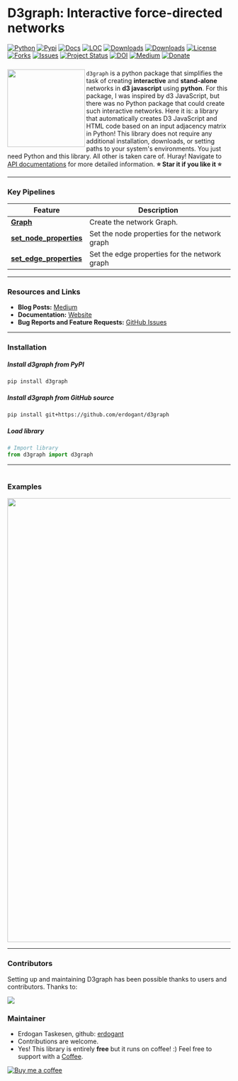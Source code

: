# D3graph: Interactive force-directed networks

[![Python](https://img.shields.io/pypi/pyversions/d3graph)](https://img.shields.io/pypi/pyversions/d3graph)
[![Pypi](https://img.shields.io/pypi/v/d3graph)](https://pypi.org/project/d3graph/)
[![Docs](https://img.shields.io/badge/Sphinx-Docs-Green)](https://erdogant.github.io/d3graph/)
[![LOC](https://sloc.xyz/github/erdogant/d3graph/?category=code)](https://github.com/erdogant/d3graph/)
[![Downloads](https://static.pepy.tech/personalized-badge/d3graph?period=month&units=international_system&left_color=grey&right_color=brightgreen&left_text=PyPI%20downloads/month)](https://pepy.tech/project/d3graph)
[![Downloads](https://static.pepy.tech/personalized-badge/d3graph?period=total&units=international_system&left_color=grey&right_color=brightgreen&left_text=Downloads)](https://pepy.tech/project/d3graph)
[![License](https://img.shields.io/badge/license-BSD3-green.svg)](https://github.com/erdogant/d3graph/blob/master/LICENSE)
[![Forks](https://img.shields.io/github/forks/erdogant/d3graph.svg)](https://github.com/erdogant/d3graph/network)
[![Issues](https://img.shields.io/github/issues/erdogant/d3graph.svg)](https://github.com/erdogant/d3graph/issues)
[![Project Status](http://www.repostatus.org/badges/latest/active.svg)](http://www.repostatus.org/#active)
[![DOI](https://zenodo.org/badge/228166657.svg)](https://zenodo.org/badge/latestdoi/228166657)
[![Medium](https://img.shields.io/badge/Medium-Blog-black)](https://erdogant.medium.com/)
[![Donate](https://img.shields.io/badge/Support%20this%20project-grey.svg?logo=github%20sponsors)](https://erdogant.github.io/d3graph/pages/html/Documentation.html#)
<!---[![BuyMeCoffee](https://img.shields.io/badge/buymea-coffee-yellow.svg)](https://www.buymeacoffee.com/erdogant)-->
<!---[![Coffee](https://img.shields.io/badge/coffee-black-grey.svg)](https://erdogant.github.io/donate/?currency=USD&amount=5)-->


### 

<div>

<a href="https://erdogant.github.io/d3graph/"><img src="https://github.com/erdogant/d3graph/blob/master/docs/figs/logo.png" width="175" align="left" /></a>
``d3graph`` is a python package that simplifies the task of creating **interactive** and **stand-alone** networks in **d3 javascript** using **python**.
For this package, I was inspired by d3 JavaScript, but there was no Python package that could create such interactive networks. Here it is: a library that automatically creates D3 JavaScript and HTML code based on an input adjacency matrix in Python! This library does not require any additional installation, downloads, or setting paths to your system's environments. You just need Python and this library. All other is taken care of. Huray! Navigate to [API documentations](https://erdogant.github.io/d3graph/) for more detailed information. **⭐️ Star it if you like it ⭐️**
</div>

---

### Key Pipelines

| Feature | Description |
|--------|-------------|
| [**Graph**](https://erdogant.github.io/d3graph/pages/html/Core_Functionalities.html) | Create the network Graph. |
| [**set_node_properties**](https://erdogant.github.io/d3graph/pages/html/Node%20properties.html) | Set the node properties for the network graph |
| [**set_edge_properties**](https://erdogant.github.io/d3graph/pages/html/Edge%20properties.html) | Set the edge properties for the network graph |

---

### Resources and Links
- **Blog Posts:** [Medium](https://erdogant.medium.com/)
- **Documentation:** [Website](https://erdogant.github.io/d3graph)
- **Bug Reports and Feature Requests:** [GitHub Issues](https://github.com/erdogant/d3graph/issues)

---

### Installation

##### Install d3graph from PyPI
```bash
pip install d3graph
```
##### Install d3graph from GitHub source
```bash
pip install git+https://github.com/erdogant/d3graph
```
##### Load library
```python
# Import library
from d3graph import d3graph
```
---

# 

### Examples

<p align="left">
  <a href="https://erdogant.github.io/docs/d3graph/titanic_example/index.html">
     <img src="https://github.com/d3blocks/d3blocks/blob/main/docs/figs/d3graph/d3graph_energy.gif" width="1000"/>
  </a>
</p>

<hr>

### Contributors
Setting up and maintaining D3graph has been possible thanks to users and contributors. Thanks to:

<p align="left">
  <a href="https://github.com/erdogant/d3graph/graphs/contributors">
  <img src="https://contrib.rocks/image?repo=erdogant/d3graph" />
  </a>
</p>

### Maintainer
* Erdogan Taskesen, github: [erdogant](https://github.com/erdogant)
* Contributions are welcome.
* Yes! This library is entirely **free** but it runs on coffee! :) Feel free to support with a <a href="https://erdogant.github.io/donate/?currency=USD&amount=5">Coffee</a>.

[![Buy me a coffee](https://img.buymeacoffee.com/button-api/?text=Buy+me+a+coffee&emoji=&slug=erdogant&button_colour=FFDD00&font_colour=000000&font_family=Cookie&outline_colour=000000&coffee_colour=ffffff)](https://www.buymeacoffee.com/erdogant)
